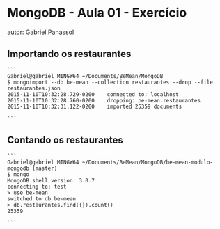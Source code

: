 # MongoDB - Aula 01 - Exercício
autor: Gabriel Panassol

## Importando os restaurantes

    ```
	Gabriel@gabriel MINGW64 ~/Documents/BeMean/MongoDB
	$ mongoimport --db be-mean --collection restaurantes --drop --file restaurantes.json
	2015-11-10T10:32:28.729-0200    connected to: localhost
	2015-11-10T10:32:28.760-0200    dropping: be-mean.restaurantes
	2015-11-10T10:32:31.122-0200    imported 25359 documents

    ```

## Contando os restaurantes

    ```
	Gabriel@gabriel MINGW64 ~/Documents/BeMean/MongoDB/be-mean-modulo-mongodb (master)
	$ mongo
	MongoDB shell version: 3.0.7
	connecting to: test
	> use be-mean
	switched to db be-mean
	> db.restaurantes.find({}).count()
	25359

    ```